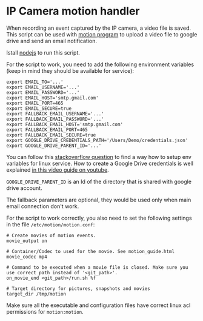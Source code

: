 # IP Camera motion handler

When recording an event captured by the IP camera, a video file is saved.
This script can be used with [motion program](https://motion-project.github.io/) to upload a video file to google drive and send an email notification.

Istall [nodejs](https://nodejs.org/en) to run this script.

For the script to work, you need to add the following environment variables (keep in mind they should be available for service):
```
export EMAIL_TO='...'
export EMAIL_USERNAME='...'
export EMAIL_PASSWORD='...'
export EMAIL_HOST='smtp.gmail.com'
export EMAIL_PORT=465
export EMAIL_SECURE=true
export FALLBACK_EMAIL_USERNAME='...'
export FALLBACK_EMAIL_PASSWORD='...'
export FALLBACK_EMAIL_HOST='smtp.gmail.com'
export FALLBACK_EMAIL_PORT=465
export FALLBACK_EMAIL_SECURE=true
export GOOGLE_DRIVE_CREDENTIALS_PATH='/Users/Demo/credentials.json'
export GOOGLE_DRIVE_PARENT_ID='...'
```
You can follow this [stackoverflow question](https://stackoverflow.com/questions/60939637/how-to-set-the-environment-variables-to-be-used-by-the-service-running-on-linux) to find a way how to setup env variables for linux service.
How to create a Google Drive credentials is well explained [in this video guide on youtube](https://youtu.be/Z2MCxblgPoc). 

`GOOGLE_DRIVE_PARENT_ID` is an Id of the directory that is shared with google drive account.

The fallback parameters are optional, they would be used only when main email connection don't work. 


For the script to work correctly, you also need to set the following settings in the file `/etc/motion/motion.conf`:
```
# Create movies of motion events.
movie_output on

# Container/Codec to used for the movie. See motion_guide.html
movie_codec mp4

# Command to be executed when a movie file is closed. Make sure you use correct path instead of '<git_path>'.
on_movie_end <git_path>/run.sh %f

# Target directory for pictures, snapshots and movies
target_dir /tmp/motion
```

Make sure all the executable and configuration files have correct linux acl permissions for `motion:motion`.
